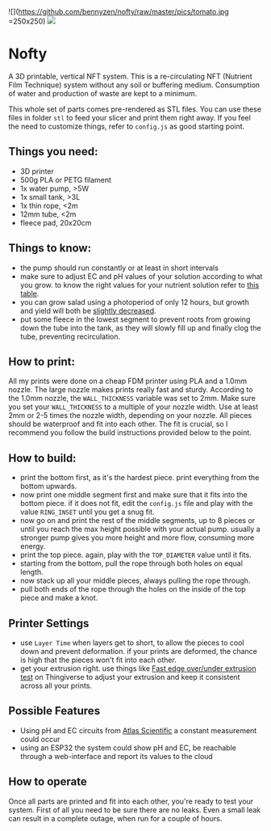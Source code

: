![](https://github.com/bennyzen/nofty/raw/master/pics/tomato.jpg =250x250)
![](https://github.com/bennyzen/nofty/raw/master/pics/tomato.jpg?v=4&s=200)

# Nofty
A 3D printable, vertical NFT system. This is a re-circulating NFT (Nutrient Film Technique) system without any soil or buffering medium. Consumption of water and production of waste are kept to a minimum.

This whole set of parts comes pre-rendered as STL files. You can use these files in folder `stl` to feed your slicer and print them right away. If you feel the need to customize things, refer to `config.js` as good starting point.

## Things you need:
- 3D printer
- 500g PLA or PETG filament
- 1x water pump, >5W
- 1x small tank, >3L
- 1x thin rope, <2m
- 12mm tube, <2m
- fleece pad, 20x20cm

## Things to know:
- the pump should run constantly or at least in short intervals
- make sure to adjust EC and pH values of your solution according to what you grow. to know the right values for your nutrient solution refer to [this table](http://www.homehydrosystems.com/ph_tds_ppm/ph_vegetables_page.html).
- you can grow salad using a photoperiod of only 12 hours, but growth and yield
  will both be [slightly decreased](https://gpnmag.com/news/use-a-high-yield-photoperiod-to-increase-lettuce-production-by-40-percent/). 
- put some fleece in the lowest segment to prevent roots from growing down the tube into the tank, as they will slowly fill up and finally clog the tube, preventing recirculation.

## How to print:
All my prints were done on a cheap FDM printer using PLA and a 1.0mm nozzle. The large nozzle makes prints really fast and sturdy. According to the 1.0mm nozzle, the `WALL_THICKNESS` variable was set to 2mm. Make sure you set your `WALL_THICKNESS` to a multiple of your nozzle width. Use at least 2mm or 2-5 times the nozzle width, depending on your nozzle. All pieces should be waterproof and fit into each other. The fit is crucial, so I recommend you follow the build instructions provided below to the point.


## How to build:
- print the bottom first, as it's the hardest piece. print everything from the bottom upwards.
- now print one middle segment first and make sure that it fits into the bottom piece. if it does not fit, edit the `config.js` file and play with the value `RING_INSET` until you get a snug fit.
- now go on and print the rest of the middle segments, up to 8 pieces or until you reach the max height possible with your actual pump. usually a stronger pump gives you more height and more flow, consuming more energy. 
- print the top piece. again, play with the `TOP_DIAMETER` value until it fits.
- starting from the bottom, pull the rope through both holes on equal length.
- now stack up all your middle pieces, always pulling the rope through.
- pull both ends of the rope through the holes on the inside of the top piece and make a knot.

## Printer Settings
- use `Layer Time` when layers get to short, to allow the pieces to cool down
  and prevent deformation. if your prints are deformed, the chance is high that
  the pieces won't fit into each other.
- get your extrusion right. use things like [Fast edge over/under extrusion test](https://www.thingiverse.com/thing:1622868)
  on Thingiverse to adjust your extrusion and keep it consistent across all
  your prints.

## Possible Features
- Using pH and EC circuits from [Atlas Scientific](https://www.atlas-scientific.com/product_pages/circuits/ezo_ph.html) a constant measurement could occur
- using an ESP32 the system could show pH and EC, be reachable through a web-interface 
  and report its values to the cloud

## How to operate
Once all parts are printed and fit into each other, you're ready to test your system. First of all you need to be sure there are no leaks. Even a small leak can result in a complete outage, when run for a couple of hours.
